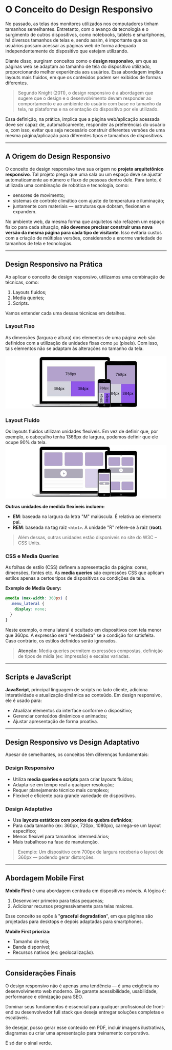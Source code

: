 # O Conceito do Design Responsivo

No passado, as telas dos monitores utilizados nos computadores tinham tamanhos semelhantes. Entretanto, com o avanço da tecnologia e o surgimento de outros dispositivos, como notebooks, tablets e smartphones, há diversos tamanhos de telas e, sendo assim, é importante que os usuários possam acessar as páginas web de forma adequada independentemente do dispositivo que estejam utilizando.

Diante disso, surgiram conceitos como o **design responsivo**, em que as páginas web se adaptam ao tamanho de tela do dispositivo utilizado, proporcionando melhor experiência aos usuários. Essa abordagem implica layouts mais fluidos, em que os conteúdos podem ser exibidos de formas diferentes.

> Segundo Knight (2011), o design responsivo é a abordagem que sugere que o design e o desenvolvimento devam responder ao comportamento e ao ambiente do usuário com base no tamanho da tela, na plataforma e na orientação do dispositivo por ele utilizado.

Essa definição, na prática, implica que a página web/aplicação acessada deve ser capaz de, automaticamente, responder às preferências do usuário e, com isso, evitar que seja necessário construir diferentes versões de uma mesma página/aplicação para diferentes tipos e tamanhos de dispositivos.

---

## A Origem do Design Responsivo

O conceito de design responsivo teve sua origem no **projeto arquitetônico responsivo**. Tal projeto prega que uma sala ou um espaço deve se ajustar automaticamente ao número e fluxo de pessoas dentro dele. Para tanto, é utilizada uma combinação de robótica e tecnologia, como:

- sensores de movimento;
- sistemas de controle climático com ajuste de temperatura e iluminação;
- juntamente com materiais — estruturas que dobram, flexionam e expandem.

No ambiente web, da mesma forma que arquitetos não refazem um espaço físico para cada situação, **não devemos precisar construir uma nova versão da mesma página para cada tipo de visitante**. Isso evitaria custos com a criação de múltiplas versões, considerando a enorme variedade de tamanhos de tela e tecnologias.

---

## Design Responsivo na Prática

Ao aplicar o conceito de design responsivo, utilizamos uma combinação de técnicas, como:

1. Layouts fluidos;
2. Media queries;
3. Scripts.

Vamos entender cada uma dessas técnicas em detalhes.

### Layout Fixo

As dimensões (largura e altura) dos elementos de uma página web são definidos com a utilização de unidades fixas como `px` (pixels). Com isso, tais elementos não se adaptam às alterações no tamanho da tela.

![](../assets/layout-fixo.jpg)

### Layout Fluido

Os layouts fluidos utilizam unidades flexíveis. Em vez de definir que, por exemplo, o cabeçalho tenha 1366px de largura, podemos definir que ele ocupe 90% da tela.
![](../assets/layout-fluido.jpg)

**Outras unidades de medida flexíveis incluem:**

- **EM**: baseada na largura da letra "M" maiúscula. É relativa ao elemento pai.
- **REM**: baseada na tag raiz `<html>`. A unidade "R" refere-se à raiz (**root**).

> Além dessas, outras unidades estão disponíveis no site do W3C – CSS Units.

### CSS e Media Queries

As folhas de estilo (CSS) definem a apresentação da página: cores, dimensões, fontes etc. As **media queries** são expressões CSS que aplicam estilos apenas a certos tipos de dispositivos ou condições de tela.

**Exemplo de Media Query:**

```css
@media (max-width: 360px) {
  .menu_lateral {
    display: none;
  }
}
```

Neste exemplo, o menu lateral é ocultado em dispositivos com tela menor que 360px. A expressão será "verdadeira" se a condição for satisfeita. Caso contrário, os estilos definidos serão ignorados.

> **Atenção**: Media queries permitem expressões compostas, definição de tipos de mídia (ex: impressão) e escalas variadas.

---

## Scripts e JavaScript

**JavaScript**, principal linguagem de scripts no lado cliente, adiciona interatividade e atualização dinâmica ao conteúdo. Em design responsivo, ele é usado para:

- Atualizar elementos da interface conforme o dispositivo;
- Gerenciar conteúdos dinâmicos e animados;
- Ajustar apresentação de forma proativa.

---

## Design Responsivo vs Design Adaptativo

Apesar de semelhantes, os conceitos têm diferenças fundamentais:

### Design Responsivo

- Utiliza **media queries e scripts** para criar layouts fluídos;
- Adapta-se em tempo real a qualquer resolução;
- Requer planejamento técnico mais complexo;
- Flexível e eficiente para grande variedade de dispositivos.

### Design Adaptativo

- Usa **layouts estáticos com pontos de quebra definidos**;
- Para cada tamanho (ex: 360px, 720px, 1080px), carrega-se um layout específico;
- Menos flexível para tamanhos intermediários;
- Mais trabalhoso na fase de manutenção.

> Exemplo: Um dispositivo com 700px de largura receberia o layout de 360px — podendo gerar distorções.

---

## Abordagem Mobile First

**Mobile First** é uma abordagem centrada em dispositivos móveis. A lógica é:

1. Desenvolver primeiro para telas pequenas;
2. Adicionar recursos progressivamente para telas maiores.

Esse conceito se opõe à "**graceful degradation**", em que páginas são projetadas para desktops e depois adaptadas para smartphones.

**Mobile First prioriza:**

- Tamanho de tela;
- Banda disponível;
- Recursos nativos (ex: geolocalização).

---

## Considerações Finais

O design responsivo não é apenas uma tendência — é uma exigência no desenvolvimento web moderno. Ele garante acessibilidade, usabilidade, performance e otimização para SEO.

Dominar seus fundamentos é essencial para qualquer profissional de front-end ou desenvolvedor full stack que deseja entregar soluções completas e escaláveis.

Se desejar, posso gerar esse conteúdo em PDF, incluir imagens ilustrativas, diagramas ou criar uma apresentação para treinamento corporativo.

É só dar o sinal verde.
